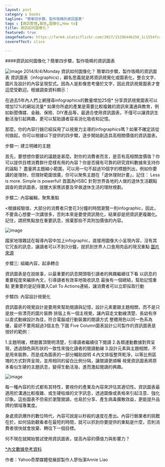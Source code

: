 ```yaml
---
layout: post
category : books 
tagline: "簡單四步驟，製作吸睛的資訊圖表"
tags : [資訊整理,報告,圖像化,How to]
title: 資訊如何圖像化？
featured: true
imagefeature: https://farm4.staticflickr.com/3927/15296446250_1c1554fcaa_o.jpg
covereffect: slice

---
```

####資訊如何圖像化？簡單四步驟，製作吸睛的資訊圖表
 
 ![image](https://farm4.staticflickr.com/3927/15296446250_1c1554fcaa_o.jpg)
2014/8/4/Monday 
資訊如何圖像化？
簡單四步驟，製作吸睛的資訊圖表
資訊圖表（infographics），顧名思義就是將資訊視覺化或圖表化，整合文字、圖片及設計的內容呈現型式。因為人是影像思考優於文字，因此資訊視覺圖表才會這麼受歡迎。根據調查資料顯示：

在過去5年內人們上網搜尋infographics的數量增加25倍*
分享資訊視覺圖表可以增加12%的網站流量*
如果你所處的產業是需要比較複雜的資訊來溝通與教育，例如新聞傳媒、金融、保險、DIY產品等，最適合使用資訊圖表，不僅可以讓資訊生動活潑引起興趣，更可以幫助讀者容易消化吸收和記憶。

那麼，你的內容行銷已經採用了以視覺力主導的infographics嗎？如果不確定該從何做起，你可以根據以下提供的四步驟，逐步開始創造具高相關價值的資訊圖表。



步驟一: 建立明確的主題

首先，要想想你要談的議題是甚麼。對你的消費者而言，是否有高相關度價值？你可以提供目標消費群什麼樣有用的內容？你是否擁有可靠的研究資料數據來支持你的論點？
盡量將主題縮小範圍，可以用一句不超過10個字的標題列出，例如你要講的是理財，但理財範圍很廣，你可以聚焦主題在「退休理財計畫」，記住： Less is more. Simple is powerful!
首圖為HSBC 針對世界各地的人做的退休生活觀點調查的資訊圖表，提醒大家應該要及早做退休生活的理財規劃。



步驟二: 內容編輯，聚焦重點

<根據經驗值，大部分的消費者只會花3分鐘的時間瀏覽一則infographic，因此，不要貪心想要一次講很多，否則本來是要使資訊簡化，結果卻是把資訊更複雜化。記住，請把焦點放在重要訊息，捨棄那些不具附加價值的內容。

![image](https://farm3.staticflickr.com/2950/15296449750_b07dd8d3d7_o.jpg)

國家地理雜誌在報導內容中加上infographic，直接用圖像大小呈現內容，沒有其它冗長的訊息，讓讀者可以不到3分鐘，就抓到世界人口食用肉品的現況重點
[圖片來源](http://visual.ly/food-thought)



步驟三: 組織內容，起承轉合

資訊圖表是在說故事，以最重要的訊息開頭吸引讀者的興趣繼續往下看
以訊息的重要程度來編排內文，引導讀者有效率地吸收訊息
最後有一個總結，幫助記憶重點
更重要的是記得置入Call To Actions連結，讓消費者可以立即採取行動


步驟四: 內容設計視覺化

資訊圖表的視覺設計是要用來幫助閱讀與記憶，設計元素要跟主題相關，而不是只是放一些漂亮的圖片裝飾
排版上有一個主視覺，讓內容走文動線清楚、長幼有序
以直式動線設計為佳，符合電腦或行動裝置的閱讀方式
整體用色以同一色系為優，最好不要用超過3個主色
下圖 Five Column圖表設計公司製作的資訊圖表是很好的範例：

1.主題明確，標題置頂簡明清楚，引導讀者繼續往下閱讀
2.各類運動數據對齊呈現，透過顏色與形狀的一致性來強化讀者的閱讀動線
3.設計元素與主題相關，不是用來裝飾，而是成為圖表的一部分輔助說明
4.內文排版整齊乾淨，以等比例區塊的方式對齊呈現，並用相同的留白比例分隔，讓閱讀更順暢
視覺資訊圖表將原本看似生硬的主題訊息，變得生動活潑，進而激起閱讀的興趣。

![image](https://farm3.staticflickr.com/2948/15296597527_738fc32a0d_o.jpg)


每一種內容的形式都有其特性，要視你的產業及內容來評估其適切性。資訊圖表最適用於溝通比較複雜、或生硬枯燥的文字訊息，透過圖像或表格來引起注意、強化印象。這些圖表不但易於瀏覽閱讀，也易於分享、產生病毒擴散效益，更能提升品牌的領域專業度。

身處資訊爆炸的數位時代，內容可說是以秒殺的速度在產出。內容行銷業者的挑戰在於，如何協助觀看者在最短的時間，就可以抓到你要提供的重點是什麼，否則消費者很快就會放棄、轉往下一個目標。

何不現在就開始嘗試使用資訊圖表，提高內容的價值力與影響力？



[*內文數據參考資料
](http://blog.slideshare.net/2013/12/16/5-steps-to-creating-a-powerful-infographic/)


作者：Yahoo奇摩媒體發展部製作人廖怡潔Annie Liao